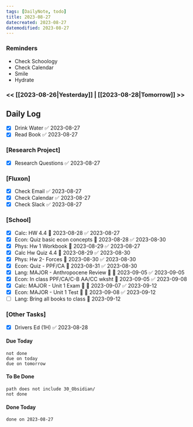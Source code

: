 ```yaml
---
tags: [DailyNote, todo]
title: 2023-08-27
datecreated: 2023-08-27
datemodified: 2023-08-27
---
```


### Reminders
- Check Schoology
- Check Calendar
- Smile
- Hydrate

### << [[2023-08-26|Yesterday]] | [[2023-08-28|Tomorrow]] >>

## Daily Log

- [x] Drink Water ✅ 2023-08-27
- [x] Read Book ✅ 2023-08-27

### [Research Project]

 - [x] Research Questions ✅ 2023-08-27

### [Fluxon]

- [x] Check Email ✅ 2023-08-27
- [x] Check Calendar ✅ 2023-08-27
- [x] Check Slack ✅ 2023-08-27

### [School]

- [x] Calc: HW 4.4 📅 2023-08-28 ✅ 2023-08-27
- [x] Econ: Quiz basic econ concepts 📅 2023-08-28 ✅ 2023-08-30
- [x] Phys: Hw 1 Workbook 📅 2023-08-29 ✅ 2023-08-27
- [x] Calc Hw Quiz 4.4 📅 2023-08-29 ✅ 2023-08-30
- [x] Phys: Hw 2- Forces 📅 2023-08-30 ✅ 2023-08-30
- [x] Econ: Quiz - PPF/CA 📅 2023-08-31 ✅ 2023-08-30
- [x] Lang: MAJOR - Anthropocene Review 🔺 📅 2023-09-05 ✅ 2023-09-05
- [x] Econ: In class PPF/CA/C-B AA/CC wksht 📅 2023-09-05 ✅ 2023-09-08
- [x] Calc: MAJOR - Unit 1 Exam 🔺 📅 2023-09-07 ✅ 2023-09-12
- [x] Econ: MAJOR - Unit 1 Test 🔺 📅 2023-09-08 ✅ 2023-09-12
- [ ] Lang: Bring all books to class 📅 2023-09-12

### [Other Tasks]

- [x] Drivers Ed (1H) ✅ 2023-08-28

#### Due Today

```tasks
not done
due on today
due on tomorrow
```

#### To Be Done

```tasks
path does not include 30_Obsidian/
not done
```

#### Done Today

```tasks
done on 2023-08-27
```